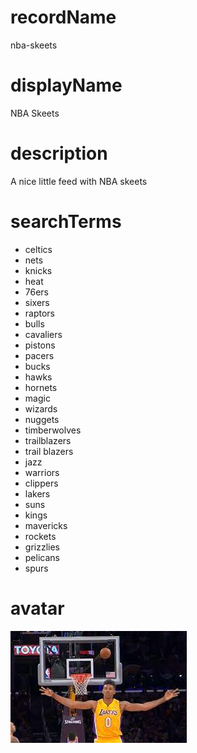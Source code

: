 
# recordName

nba-skeets

# displayName

NBA Skeets

# description

A nice little feed with NBA skeets

# searchTerms

- celtics 
- nets
- knicks
- heat 
- 76ers
- sixers
- raptors
- bulls
- cavaliers
- pistons
- pacers
- bucks
- hawks
- hornets
- magic
- wizards
- nuggets
- timberwolves
- trailblazers
- trail blazers
- jazz
- warriors
- clippers
- lakers
- suns
- kings
- mavericks
- rockets
- grizzlies
- pelicans
- spurs

# avatar

![](nickyoung.jpeg)

